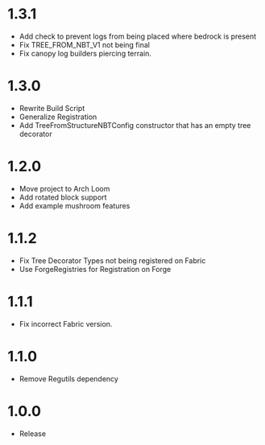 # 1.3.1
* Add check to prevent logs from being placed where bedrock is present
* Fix TREE_FROM_NBT_V1 not being final
* Fix canopy log builders piercing terrain.

# 1.3.0
* Rewrite Build Script
* Generalize Registration
* Add TreeFromStructureNBTConfig constructor that has an empty tree decorator

# 1.2.0
* Move project to Arch Loom
* Add rotated block support
* Add example mushroom features

# 1.1.2
* Fix Tree Decorator Types not being registered on Fabric
* Use ForgeRegistries for Registration on Forge

# 1.1.1
* Fix incorrect Fabric version.

# 1.1.0
* Remove Regutils dependency

# 1.0.0
* Release